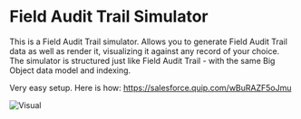 # Field Audit Trail Simulator

This is a Field Audit Trail simulator. Allows you to generate Field Audit Trail data as well as render it, visualizing it against any record of your choice. The simulator is structured just like Field Audit Trail - with the same Big Object data model and indexing. 

Very easy setup. Here is how: https://salesforce.quip.com/wBuRAZF5oJmu

![Visual](https://github.com/shtooney/field-audit-trail-simulator/blob/master/Visual.png?raw=true)
